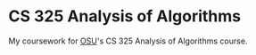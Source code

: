 CS 325 Analysis of Algorithms
===

My coursework for [OSU](https://oregonstate.edu)'s CS 325 Analysis of Algorithms course.
